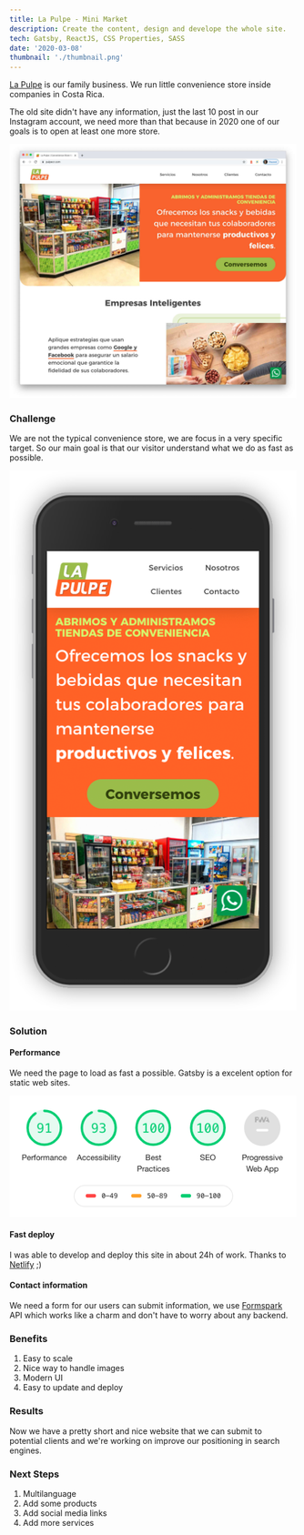 ```yaml
---
title: La Pulpe - Mini Market
description: Create the content, design and develope the whole site.
tech: Gatsby, ReactJS, CSS Properties, SASS
date: '2020-03-08'
thumbnail: './thumbnail.png'
---
```


[La Pulpe](https://pulpecr.com) is our family business. We run little convenience store inside companies in Costa Rica.

The old site didn't have any information, just the last 10 post in our Instagram account, we need more than that because in 2020 one of our goals is to open at least one more store.

![La Pulpe - Minimarket](./pulpe.jpg)

### Challenge
We are not the typical convenience store, we are focus in a very specific target. So our main goal is that our visitor understand what we do as fast as possible.

![La Pulpe - Minimarket](./pulpe-mobile.png)

### Solution

#### Performance
We need the page to load as fast a possible. Gatsby is a excelent option for static web sites. 

![Lighthouse results](./lighthouse.png)

#### Fast deploy
I was able to develop and deploy this site in about 24h of work. Thanks to [Netlify](https://www.netlify.com/) ;)

#### Contact information
We need a form for our users can submit information, we use [Formspark](https://formspark.io/) API which works like a charm and don't have to worry about any backend.

### Benefits
1. Easy to scale
2. Nice way to handle images
3. Modern UI
4. Easy to update and deploy

### Results
Now we have a pretty short and nice website that we can submit to potential clients and we're working on improve our positioning in search engines.

### Next Steps
1. Multilanguage
2. Add some products
3. Add social media links
4. Add more services